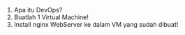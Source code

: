 1. Apa itu DevOps?
2. Buatlah 1 Virtual Machine!
3. Install nginx WebServer ke dalam VM yang sudah dibuat!
